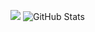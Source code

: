 ![](http://github-profile-summary-cards.vercel.app/api/cards/profile-details?username=cdrakke&theme=aura_dark)
![GitHub Stats](https://github-readme-stats.vercel.app/api?username=cdrakke&show_icons=true&theme=github_dark)

